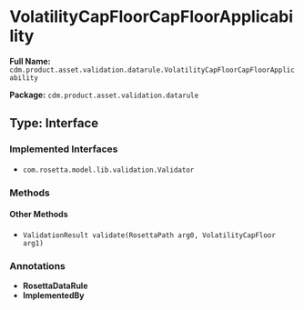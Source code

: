 # VolatilityCapFloorCapFloorApplicability

**Full Name:** `cdm.product.asset.validation.datarule.VolatilityCapFloorCapFloorApplicability`

**Package:** `cdm.product.asset.validation.datarule`

## Type: Interface

### Implemented Interfaces

- `com.rosetta.model.lib.validation.Validator`

### Methods

#### Other Methods

- `ValidationResult validate(RosettaPath arg0, VolatilityCapFloor arg1)`

### Annotations

- **RosettaDataRule**
- **ImplementedBy**

